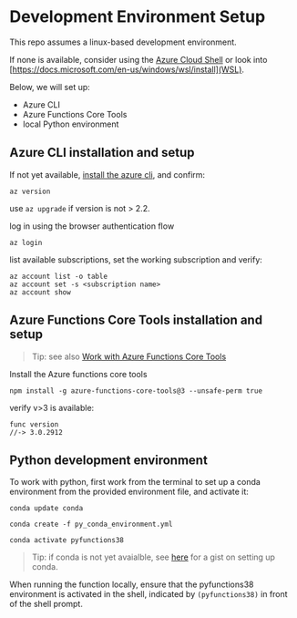 # Development Environment Setup

This repo assumes a linux-based development environment. 

If none is available, consider using the [Azure Cloud Shell](https://docs.microsoft.com/en-gb/azure/cloud-shell/quickstart) or look into [https://docs.microsoft.com/en-us/windows/wsl/install](WSL).

Below, we will set up:
- Azure CLI
- Azure Functions Core Tools
- local Python environment

## Azure CLI installation and setup

If not yet available, [install the azure cli](https://docs.microsoft.com/en-us/cli/azure/install-azure-cli), and confirm:

```
az version
```
use `az upgrade` if version is not > 2.2.

log in using the browser authentication flow
```
az login
```

list available subscriptions, set the working subscription and verify:
```
az account list -o table
az account set -s <subscription name>
az account show
```


## Azure Functions Core Tools installation and setup 

> Tip: see also [Work with Azure Functions Core Tools](https://docs.microsoft.com/en-us/azure/azure-functions/functions-run-local)

Install the Azure functions core tools
```
npm install -g azure-functions-core-tools@3 --unsafe-perm true
```

verify v>3 is available:
```
func version
//-> 3.0.2912
```

## Python development environment

To work with python, first work from the terminal to set up a conda environment from the provided environment file, and activate it:

```
conda update conda

conda create -f py_conda_environment.yml

conda activate pyfunctions38
```
> Tip: if conda is not yet avaialble, see [here](https://gist.github.com/lindacmsheard/928b21764d0fa2c1324804de9e38953e) for a gist on setting up conda.

When running the function locally, ensure that the pyfunctions38 environment is activated in the shell, indicated by `(pyfunctions38)` in front of the shell prompt.
